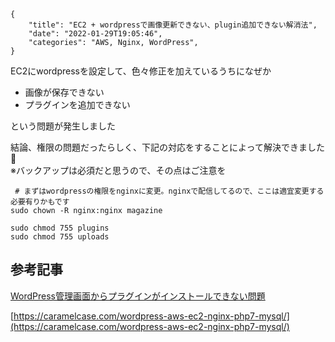 ```metadata
{
    "title": "EC2 + wordpressで画像更新できない、plugin追加できない解消法",
    "date": "2022-01-29T19:05:46",
    "categories": "AWS, Nginx, WordPress",
}
```

EC2にwordpressを設定して、色々修正を加えているうちになぜか

- 画像が保存できない
- プラグインを追加できない

という問題が発生しました

結論、権限の問題だったらしく、下記の対応をすることによって解決できました🙏<br> ※バックアップは必須だと思うので、その点はご注意を

```nginx
 # まずはwordpressの権限をnginxに変更。nginxで配信してるので、ここは適宜変更する必要有りかもです
sudo chown -R nginx:nginx magazine

sudo chmod 755 plugins
sudo chmod 755 uploads
```

## 参考記事

[WordPress管理画面からプラグインがインストールできない問題](https://note.com/terumari/n/n1d61b4f20aff)

[https://caramelcase.com/wordpress-aws-ec2-nginx-php7-mysql/](https://caramelcase.com/wordpress-aws-ec2-nginx-php7-mysql/)
